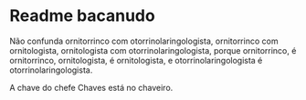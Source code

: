 # Readme bacanudo
Não confunda ornitorrinco com otorrinolaringologista, ornitorrinco com ornitologista, ornitologista com otorrinolaringologista, porque ornitorrinco, é ornitorrinco, ornitologista, é ornitologista, e otorrinolaringologista é otorrinolaringologista.

A chave do chefe Chaves está no chaveiro.
